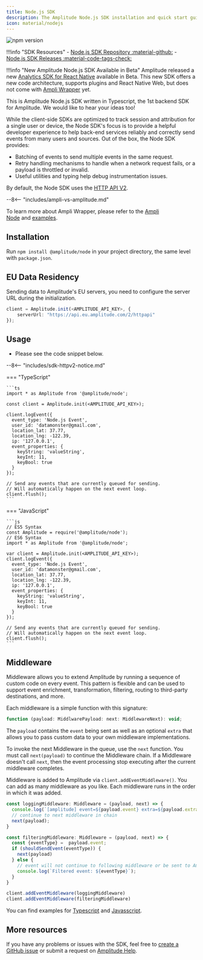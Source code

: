 ```yaml
---
title: Node.js SDK
description: The Amplitude Node.js SDK installation and quick start guide.
icon: material/nodejs
---
```


![npm version](https://badge.fury.io/js/%40amplitude%2Fnode.svg)

!!!info "SDK Resources"
    - [Node.js SDK Repository :material-github:](https://github.com/amplitude/Amplitude-Node)
    - [Node.js SDK Releases :material-code-tags-check:](https://github.com/amplitude/Amplitude-Node/releases)

!!!info "New Amplitude Node.js SDK Available in Beta"
    Amplitude released a new [Analytics SDK for React Native](/data/sdks/react-native-sdk/) available in Beta. This new SDK offers a new code architecture, supports plugins and React Native Web, but does not come with [Ampli Wrapper](https://www.docs.developers.amplitude.com/data/ampli/sdk/) yet.

This is Amplitude Node.js SDK written in Typescript, the 1st backend SDK for Amplitude. We would like to hear your ideas too!

While the client-side SDKs are optimized to track session and attribution for a single user or device, the Node SDK's focus is to provide a helpful developer experience to help back-end services reliably and correctly send events from many users and sources. Out of the box, the Node SDK provides:

- Batching of events to send multiple events in the same request.
- Retry handling mechanisms to handle when a network request fails, or a payload is throttled or invalid.
- Useful utilities and typing help debug instrumentation issues.

By default, the Node SDK uses the [HTTP API V2](/analytics/apis/http-v2-api/).

--8<-- "includes/ampli-vs-amplitude.md"

To learn more about Ampli Wrapper, please refer to the [Ampli Node](https://developers.data.amplitude.com/nodejs-ampli) and [examples](https://github.com/amplitude/ampli-examples).

## Installation

Run `npm install @amplitude/node` in your project directory, the same level with `package.json`.

## EU Data Residency

Sending data to Amplitude's EU servers, you need to configure the server URL during the initialization.

```ts
client = Amplitude.init(<AMPLITUDE_API_KEY>, {
    serverUrl: "https://api.eu.amplitude.com/2/httpapi"
});
```

## Usage

- Please see the code snippet below.

--8<-- "includes/sdk-httpv2-notice.md"

=== "TypeScript"

    ```ts
    import * as Amplitude from '@amplitude/node';

    const client = Amplitude.init(<AMPLITUDE_API_KEY>);

    client.logEvent({
      event_type: 'Node.js Event',
      user_id: 'datamonster@gmail.com',
      location_lat: 37.77,
      location_lng: -122.39,
      ip: '127.0.0.1',
      event_properties: {
        keyString: 'valueString',
        keyInt: 11,
        keyBool: true
      }
    });

    // Send any events that are currently queued for sending.
    // Will automatically happen on the next event loop.
    client.flush();
    ```

=== "JavaScript"

    ```js
    // ES5 Syntax
    const Amplitude = require('@amplitude/node');
    // ES6 Syntax
    import * as Amplitude from '@amplitude/node';

    var client = Amplitude.init(<AMPLITUDE_API_KEY>);
    client.logEvent({
      event_type: 'Node.js Event',
      user_id: 'datamonster@gmail.com',
      location_lat: 37.77,
      location_lng: -122.39,
      ip: '127.0.0.1',
      event_properties: {
        keyString: 'valueString',
        keyInt: 11,
        keyBool: true
      }
    });

    // Send any events that are currently queued for sending.
    // Will automatically happen on the next event loop.
    client.flush();
    ```

## Middleware

Middleware allows you to extend Amplitude by running a sequence of custom code on every event. This pattern is flexible and can be used to support event enrichment, transformation, filtering, routing to third-party destinations, and more.

Each middleware is a simple function with this signature:

```js
function (payload: MiddlwarePayload: next: MiddlewareNext): void;
```

The `payload` contains the `event` being sent as well as an optional `extra` that allows you to pass custom data to your own middleware implementations.

To invoke the next Middleware in the queue, use the `next` function. You must call `next(payload)` to continue the Middleware chain. If a Middleware doesn't call `next`, then the event processing stop executing after the current middleware completes.

Middleware is added to Amplitude via `client.addEventMiddleware()`. You can add as many middleware as you like. Each middleware runs in the order in which it was added.

```ts
const loggingMiddleware: Middleware = (payload, next) => {
  console.log(`[amplitude] event=${payload.event} extra=${payload.extra}`);
  // continue to next middleware in chain
  next(payload);
}

const filteringMiddleware: Middleware = (payload, next) => {
  const {eventType} =  payload.event;
  if (shouldSendEvent(eventType)) {
    next(payload)
  } else {
    // event will not continue to following middleware or be sent to Amplitude
    console.log(`Filtered event: ${eventType}`);
  }
}

client.addEventMiddleware(loggingMiddleware)
client.addEventMiddleware(filteringMiddleware)
```

You can find examples for [Typescript](https://github.com/amplitude/ampli-examples/tree/main/node/typescript/src/middleware) and [Javasscript](https://github.com/amplitude/ampli-examples/tree/main/node/javascript/src/middleware).

## More resources

If you have any problems or issues with the SDK, feel free to [create a GitHub issue](https://github.com/amplitude/Amplitude-Node/issues/new) or submit a request on [Amplitude Help](https://help.amplitude.com/hc/en-us/requests/new).

